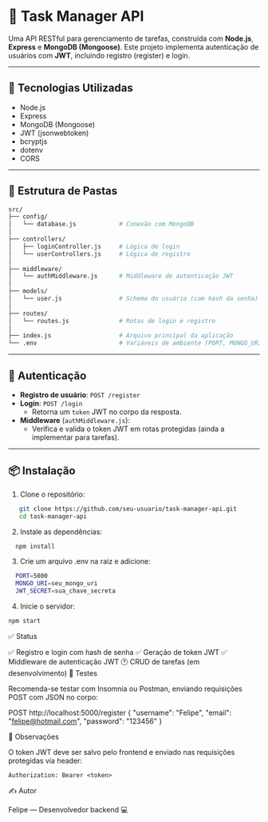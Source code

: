 # 📝 Task Manager API

Uma API RESTful para gerenciamento de tarefas, construída com **Node.js**, **Express** e **MongoDB (Mongoose)**. Este projeto implementa autenticação de usuários com **JWT**, incluindo registro (register) e login.

---

## 🚀 Tecnologias Utilizadas

- Node.js
- Express
- MongoDB (Mongoose)
- JWT (jsonwebtoken)
- bcryptjs
- dotenv
- CORS

---

## 📁 Estrutura de Pastas

```bash
src/
├── config/
│   └── database.js            # Conexão com MongoDB
│
├── controllers/
│   ├── loginController.js     # Lógica de login
│   └── userControllers.js     # Lógica de registro
│
├── middleware/
│   └── authMiddleware.js      # Middleware de autenticação JWT
│
├── models/
│   └── user.js                # Schema do usuário (com hash da senha)
│
├── routes/
│   └── routes.js              # Rotas de login e registro
│
├── index.js                   # Arquivo principal da aplicação
└── .env                       # Variáveis de ambiente (PORT, MONGO_URI, JWT_SECRET)

```
---

## 🔐 Autenticação

- **Registro de usuário**: `POST /register`
- **Login**: `POST /login`  
  - Retorna um `token` JWT no corpo da resposta.
- **Middleware** (`authMiddleware.js`):
  - Verifica e valida o token JWT em rotas protegidas (ainda a implementar para tarefas).

---

## 📦 Instalação

1. Clone o repositório:
```bash
   git clone https://github.com/seu-usuario/task-manager-api.git
   cd task-manager-api
```   
2. Instale as dependências:

```bash
  npm install
```
3. Crie um arquivo .env na raiz e adicione:


```bash
  PORT=5000
  MONGO_URI=seu_mongo_uri
  JWT_SECRET=sua_chave_secreta
```

4. Inicie o servidor:

```bash
npm start
```
    

✅ Status

✅ Registro e login com hash de senha
✅ Geração de token JWT
✅ Middleware de autenticação JWT
🕐 CRUD de tarefas (em desenvolvimento)
🧪 Testes

Recomenda-se testar com Insomnia ou Postman, enviando requisições POST com JSON no corpo:

POST http://localhost:5000/register
{
  "username": "Felipe",
  "email": "felipe@hotmail.com",
  "password": "123456"
}

📌 Observações
  
  O token JWT deve ser salvo pelo frontend e enviado nas requisições protegidas via header:

    Authorization: Bearer <token>

✍️ Autor

Felipe — Desenvolvedor backend 💻
